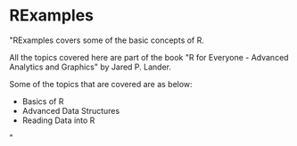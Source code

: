 # RExamples
"RExamples covers some of the basic concepts of R. 

All the topics covered here are part of the book "R for Everyone - Advanced Analytics and Graphics" by Jared P. Lander.


Some of the topics that are covered are as below:
- Basics of R
- Advanced Data Structures
- Reading Data into R

"